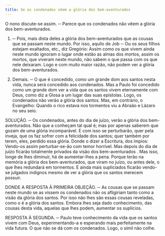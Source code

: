 ```yaml
---
title: Se os condenados vêem a glória dos bem-aventurados
---
```


O nono discute-se assim. ─ Parece que os condenados não vêem a glória dos bem-aventurados.  

1. ─ Pois, mais dista deles a glória dos bem-aventurados que as cousas que se passam neste mundo. Por isso, aquilo de Job ─ Ou os seus filhos estejam exaltados, etc., diz Gregório: Assim como os que vivem ainda neste mundo ignoram o lugar onde estão as almas dos mortos, assim os mortos, que viveram neste mundo, não sabem o que passa com os que nele deixaram. Logo e com muito maior razão, não podem ver a glória dos bem-aventurados.  

2. Demais. ─ O que é concedido, como um grande dom aos santos nesta vida, nunca será concedido aos condenados. Mas a Paulo foi concedido como um grande dom ver a vida que os santos vivem eternamente com Deus, como diz a Glosa a um lugar das suas epístolas. Logo, os condenados não verão a glória dos santos.  Mas, em contrário, o Evangelho: Quando o rico estava nos tormentos viu a Abraão e Lázaro no seu seio.  

SOLUÇÃO. ─ Os condenados, antes do dia de juízo, verão a glória dos bem-aventurados. Não que a conheçam tal qual é; mas por apenas saberem que gozam de uma glória incomparável. E com isso se perturbarão, quer pela inveja, que os faz sofrer com a felicidade dos santos; quer também por terem, eles, perdido essa glória. Donde o dizer a Escritura, dos ímpios: Vendo-os assim perturbar-se-ão com temor horrível. Mas depois do dia de juízo ficarão totalmente privados da visão dos bem-aventurados . Mas isso, longe de lhes diminuir, há de aumentar-lhes a pena. Porque terão na memória a glória dos bem-aventurados, que viram no juízo, ou antes dele, o que lhes redundará em tormentos. E ainda mais supliciados ficarão vendo-se julgados indignos mesmo de ver a glória que os santos merecem possuir.  

DONDE A RESPOSTA À PRIMEIRA OBJEÇÃO. ─ As cousas que se passam neste mundo se as vissem os condenados não os afligiriam tanto como a visão da glória dos santos. Por isso não lhes são essas cousas reveladas, como o é a glória dos santos. Embora lhes seja dado conhecimento, das cousas desta vida, aquelas que lhes podem, aumentar os suplícios.  

RESPOSTA À SEGUNDA. ─ Paulo teve conhecimento da vida que os santos vivem com Deus, experimentando-a e esperando mais perfeitamente na vida futura. O que não se dá com os condenados. Logo, o símil não colhe.
